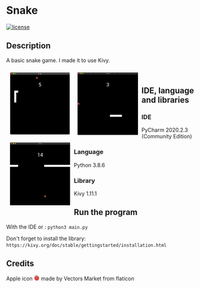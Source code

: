 # Snake
[![license](https://img.shields.io/github/license/AmandineFORTIER/Snake-Python)](https://github.com/AmandineFORTIER/Snake-Python/blob/main/LICENSE)

## Description
A basic snake game. I made it to use Kivy.

<img src="./images/demo.png" 
    alt="Snake Game" 
    style="padding: 10px; float: left" 
    width="32%"/>&nbsp;&nbsp;&nbsp;&nbsp;<img src="./images/demo.gif" 
    alt="Snake Game GIF" 
    style="padding: 10px;float: left" 
    width="32%"/>&nbsp;&nbsp;&nbsp;&nbsp;<img src="./images/game_over.gif" 
    alt="Game Over GIF" 
    style="padding: 10px;float: left" 
    width="32%"/>


## IDE, language and libraries

### IDE
PyCharm 2020.2.3 (Community Edition)

### Language
Python 3.8.6

### Library
Kivy 1.11.1

## Run the program
With the IDE or :
`python3 main.py`

Don't forget to install the library: `https://kivy.org/doc/stable/gettingstarted/installation.html`

## Credits
Apple icon <img src="./images/apple.png" alt="apple icon" width="3%"> made by Vectors Market from flaticon

